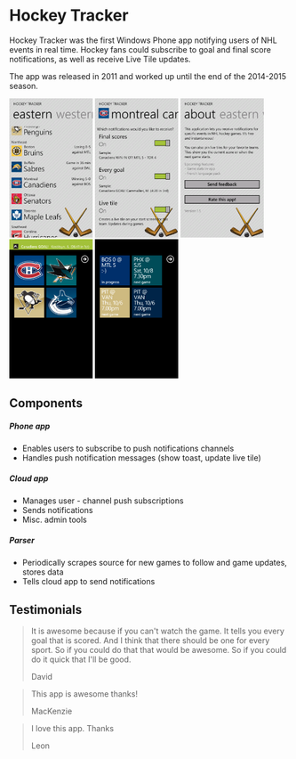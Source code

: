 # Hockey Tracker

Hockey Tracker was the first Windows Phone app notifying users of NHL events in real time. Hockey fans could subscribe to goal and final score notifications, as well as receive Live Tile updates.

The app was released in 2011 and worked up until the end of the 2014-2015 season.

<img src="Assets/1.PNG" width="150" /> <img src="Assets/4.PNG" width="150" /> <img src="Assets/6.PNG" width="150" /> <img src="Assets/7.PNG" width="150" /> <img src="Assets/9.PNG" width="150" /> 

## Components

##### Phone app
* Enables users to subscribe to push notifications channels
* Handles push notification messages (show toast, update live tile)

##### Cloud app
* Manages user - channel push subscriptions
* Sends notifications
* Misc. admin tools

##### Parser
* Periodically scrapes source for new games to follow and game updates, stores data
* Tells cloud app to send notifications

## Testimonials

> It is awesome because if you can't watch the game. It tells you every goal that is scored. And I think that there should be one for every sport. So if you could do that that would be awesome. So if you could do it quick that I'll be good.
>
> David

> This app is awesome thanks!
> 
> MacKenzie

> I love this app. Thanks
>
> Leon